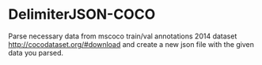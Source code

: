 # DelimiterJSON-COCO

Parse necessary data from mscoco train/val annotations 2014 dataset http://cocodataset.org/#download and create a new json file with the given data you parsed.
